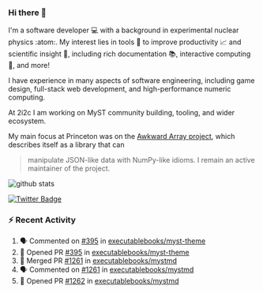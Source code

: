 ### Hi there 👋 

I'm a software developer 💻 with a background in experimental nuclear physics :atom:. My interest lies in tools :wrench: to improve productivity :chart_with_upwards_trend: and scientific insight :telescope:, including rich documentation 📚, interactive computing 🧮, and more! 

I have experience in many aspects of software engineering, including game design, full-stack web development, and high-performance numeric computing. 

At 2i2c I am working on MyST community building, tooling, and wider ecosystem. 

My main focus at Princeton was on the [Awkward Array project](awkward-array.org/), which describes itself as a library that can 
> manipulate JSON-like data with NumPy-like idioms. I remain an active maintainer of the project. 

![github stats](https://github-readme-stats.vercel.app/api?username=agoose77&show_icons=true&hide_rank=true&hide_title=true&bg_color=30,e76445,904e95&text_color=efe3ec&icon_color=efe3ec)
<!--
**agoose77/agoose77** is a ✨ _special_ ✨ repository because its `README.md` (this file) appears on your GitHub profile.

Here are some ideas to get you started:

- 🔭 I’m currently working on ...
- 🌱 I’m currently learning ...
- 👯 I’m looking to collaborate on ...
- 🤔 I’m looking for help with ...
- 💬 Ask me about ...
- 📫 How to reach me: ...
- 😄 Pronouns: ...
- ⚡ Fun fact: ...
-->

[![Twitter Badge](https://img.shields.io/twitter/follow/agoose77?style=flat-square&logo=Twitter&logoColor=white&color=cornflowerblue)](https://twitter.com/agoose77)

### :zap: Recent Activity

<!--START_SECTION:activity-->
1. 🗣 Commented on [#395](https://github.com/executablebooks/myst-theme/pull/395#issuecomment-2142551637) in [executablebooks/myst-theme](https://github.com/executablebooks/myst-theme)
2. 💪 Opened PR [#395](https://github.com/executablebooks/myst-theme/pull/395) in [executablebooks/myst-theme](https://github.com/executablebooks/myst-theme)
3. 🎉 Merged PR [#1261](https://github.com/executablebooks/mystmd/pull/1261) in [executablebooks/mystmd](https://github.com/executablebooks/mystmd)
4. 🗣 Commented on [#1261](https://github.com/executablebooks/mystmd/pull/1261#issuecomment-2140126312) in [executablebooks/mystmd](https://github.com/executablebooks/mystmd)
5. 💪 Opened PR [#1262](https://github.com/executablebooks/mystmd/pull/1262) in [executablebooks/mystmd](https://github.com/executablebooks/mystmd)
<!--END_SECTION:activity-->
